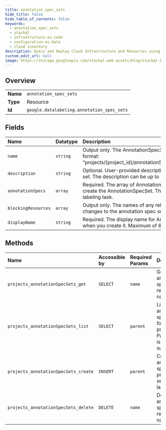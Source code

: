 ```yaml
---
title: annotation_spec_sets
hide_title: false
hide_table_of_contents: false
keywords:
  - annotation_spec_sets
  - stackql
  - infrastructure-as-code
  - configuration-as-data
  - cloud inventory
description: Query and Deploy Cloud Infrastructure and Resources using SQL
custom_edit_url: null
image: https://storage.googleapis.com/stackql-web-assets/blog/stackql-blog-post-featured-image.png
---
```

  
    

## Overview
<table><tbody>
<tr><td><b>Name</b></td><td><code>annotation_spec_sets</code></td></tr>
<tr><td><b>Type</b></td><td>Resource</td></tr>
<tr><td><b>Id</b></td><td><code>google.datalabeling.annotation_spec_sets</code></td></tr>
</tbody></table>

## Fields
| Name | Datatype | Description |
|:-----|:---------|:------------|
| `name` | `string` | Output only. The AnnotationSpecSet resource name in the following format: "projects/{project_id}/annotationSpecSets/{annotation_spec_set_id}" |
| `description` | `string` | Optional. User-provided description of the annotation specification set. The description can be up to 10,000 characters long. |
| `annotationSpecs` | `array` | Required. The array of AnnotationSpecs that you define when you create the AnnotationSpecSet. These are the possible labels for the labeling task. |
| `blockingResources` | `array` | Output only. The names of any related resources that are blocking changes to the annotation spec set. |
| `displayName` | `string` | Required. The display name for AnnotationSpecSet that you define when you create it. Maximum of 64 characters. |
## Methods
| Name | Accessible by | Required Params | Description |
|:-----|:--------------|:----------------|:------------|
| `projects_annotationSpecSets_get` | `SELECT` | `name` | Gets an annotation spec set by resource name. |
| `projects_annotationSpecSets_list` | `SELECT` | `parent` | Lists annotation spec sets for a project. Pagination is supported. |
| `projects_annotationSpecSets_create` | `INSERT` | `parent` | Creates an annotation spec set by providing a set of labels. |
| `projects_annotationSpecSets_delete` | `DELETE` | `name` | Deletes an annotation spec set by resource name. |
